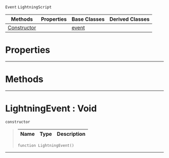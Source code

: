  `Event` `LightningScript`



|Methods|Properties|Base Classes|Derived Classes|
|---|---|---|---|
|[ Constructor](https://github.com/PlasmaEngine/PlasmaDocs/blob/master/code_reference/class_reference/lightningevent.markdown#lightningevent-void)| |[event](https://github.com/PlasmaEngine/PlasmaDocs/blob/master/code_reference/class_reference/event.markdown)| |


 #  Properties


---  
 #  Methods


---  
 #  LightningEvent : Void

 `constructor`

> 
> |Name|Type|Description|
> |---|---|---|
> ``` lang=cpp, name=Lightning
> function LightningEvent()
> ``` 


---  
 

 